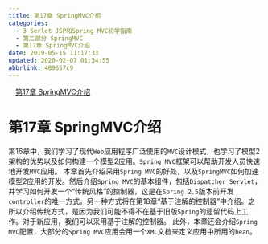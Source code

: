 ```yaml
---
title: 第17章 SpringMVC介绍
categories: 
  - 3 Serlet JSP和Spring MVC初学指南
  - 第二部分 SpringMVC
  - 第17章 SpringMVC介绍
date: 2019-05-15 11:17:33
updated: 2020-02-07 01:34:55
abbrlink: 489657c9
---
```

<div id='my_toc'><a href="/JavaReadingNotes/489657c9/#第17章-SpringMVC介绍" class="header_1">第17章 SpringMVC介绍</a>&nbsp;<br></div>
<style>.header_1{margin-left: 1em;}.header_2{margin-left: 2em;}.header_3{margin-left: 3em;}.header_4{margin-left: 4em;}.header_5{margin-left: 5em;}.header_6{margin-left: 6em;}</style>
<!--more-->
<script>if (navigator.platform.search('arm')==-1){document.getElementById('my_toc').style.display = 'none';}var e,p = document.getElementsByTagName('p');while (p.length>0) {e = p[0];e.parentElement.removeChild(e);}</script>

<!--end-->
# 第17章 SpringMVC介绍 #
第16章中，我们学习了现代`Web`应用程序广泛使用的`MVC`设计模式，也学习了模型2架构的优势以及如何构建一个模型2应用。`Spring MVC`框架可以帮助开发人员快速地开发`MVC`应用。
本章首先介绍采用`Spring MVC`的好处，以及`SpringMVC`如何加速模型2应用的开发。然后介绍`Spring MVC`的基本组件，包括`Dispatcher Servlet`，并学习如何开发一个“传统风格”的控制器，这是在`Spring 2.5`版本前开发`controller`的唯一方式。另一种方式将在第18章“基于注解的控制器”中介绍。之所以介绍传统方式，是因为我们可能不得不在基于旧版`Spring`的遗留代码上工作。对于新应用，我们可以采用基于注解的控制器。
此外，本章还会介绍`Spring MVC`配置，大部分的`Spring MVC`应用会用一个`XML`文档来定义应用中所用的`bean`。

